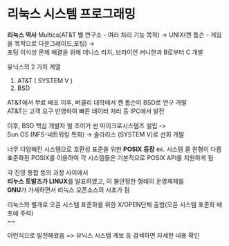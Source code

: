 # 리눅스 시스템 프로그래밍


**리눅스 역사**
Multics(AT&T 벨 연구소 - 여러 처리 기능 목적) -> UNIX(켄 톰슨 - 게임을 목적으로 다운그레이드,포팅) ->  
포팅 이식성 문제 해결을 위해 데니스 리치, 브라이언 커니한과 B로부터 C 개발

유닉스의 2 가지 계열
1. AT&T ( SYSTEM V )
2. BSD

AT&T에서 무료 배포 이후, 버클리 대학에서 켄 톰슨이 BSD로 연구 개발  
AT&T는 고객 요구 반영하여 빠른 데이터 처리 등 IPC에서 발전

이후, BSD 핵심 개발자 빌 조이가 썬 마이크로시스템즈 설립 ->  
Sun OS (NFS-네트워킹 특화) -> 솔라리스 (SYSTEM V)로 선회 개발  

너무 다양해진 시스템으로 호환성 표준을 위한 **POSIX 등장** ex. 시스템 콜 원형이 다름  
표준화된 POSIX를 이용하여 각 시스템들은 기본적으로 POSIX API를 지원하게 됨

각 진영 통합 등의 과정 사이에서  
**리누스 토발즈가 LINUX**를 발표하였고, 이 불안정한 형태의 운영체제를  
**GNU**가 가세하면서 리눅스 오픈소스의 시초가 됨

리눅스와 별개로 오픈 시스템 표준화를 위한 X/OPEN단체 출범(오픈 시스템 표준화 배포에 주력)  
~~

이런식으로 발전해왔음 => 유닉스 시스템 계보 등 검색하면 자세한 내용 확인


